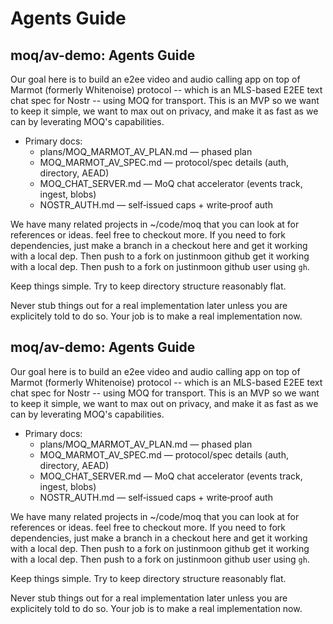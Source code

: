 # Agents Guide

<!-- Source: moq/av-demo@bce94ba724d2 AGENTS.md -->
## moq/av-demo: Agents Guide

Our goal here is to build an e2ee video and audio calling app on top of Marmot (formerly Whitenoise) protocol -- which is an MLS-based E2EE text chat spec for Nostr -- using MOQ for transport. This is an MVP so we want to keep it simple, we want to max out on privacy, and make it as fast as we can by leverating MOQ's capabilities.

- Primary docs:
  - plans/MOQ_MARMOT_AV_PLAN.md — phased plan
  - MOQ_MARMOT_AV_SPEC.md — protocol/spec details (auth, directory, AEAD)
  - MOQ_CHAT_SERVER.md — MoQ chat accelerator (events track, ingest, blobs)
  - NOSTR_AUTH.md — self‑issued caps + write‑proof auth

We have many related projects in ~/code/moq that you can look at for references or ideas. feel free to checkout more. If you need to fork dependencies, just make a branch in a checkout here and get it working with a local dep. Then push to a fork on justinmoon github get it working with a local dep. Then push to a fork on justinmoon github user using `gh`.

Keep things simple. Try to keep directory structure reasonably flat.

Never stub things out for a real implementation later unless you are explicitely told to do so. Your job is to make a real implementation now.

<!-- Source: moq/av-demo@d4422387c43f CLAUDE.md -->
## moq/av-demo: Agents Guide

Our goal here is to build an e2ee video and audio calling app on top of Marmot (formerly Whitenoise) protocol -- which is an MLS-based E2EE text chat spec for Nostr -- using MOQ for transport. This is an MVP so we want to keep it simple, we want to max out on privacy, and make it as fast as we can by leverating MOQ's capabilities.

- Primary docs:
  - plans/MOQ_MARMOT_AV_PLAN.md — phased plan
  - MOQ_MARMOT_AV_SPEC.md — protocol/spec details (auth, directory, AEAD)
  - MOQ_CHAT_SERVER.md — MoQ chat accelerator (events track, ingest, blobs)
  - NOSTR_AUTH.md — self‑issued caps + write‑proof auth

We have many related projects in ~/code/moq that you can look at for references or ideas. feel free to checkout more. If you need to fork dependencies, just make a branch in a checkout here and get it working with a local dep. Then push to a fork on justinmoon github get it working with a local dep. Then push to a fork on justinmoon github user using `gh`.

Keep things simple. Try to keep directory structure reasonably flat.

Never stub things out for a real implementation later unless you are explicitely told to do so. Your job is to make a real implementation now.
